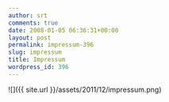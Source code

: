 ```yaml
---
author: srt
comments: true
date: 2008-01-05 06:36:31+00:00
layout: post
permalink: impressum-396
slug: impressum
title: Impressum
wordpress_id: 396
---
```



![]({{ site.url }}/assets/2011/12/impressum.png)

